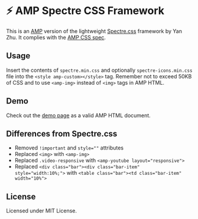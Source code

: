 # ⚡ AMP Spectre CSS Framework

This is an [AMP](https://www.ampproject.org) version of the lightweight [Spectre.css](https://picturepan2.github.io/spectre/) framework by Yan Zhu. It complies with the [AMP CSS spec](https://www.ampproject.org/docs/design/responsive/style_pages).

## Usage

Insert the contents of `spectre.min.css` and optionally `spectre-icons.min.css` file into the `<style amp-custom></style>` tag. Remember not to exceed 50KB of CSS and to use `<amp-img>` instead of `<img>` tags in AMP HTML.

## Demo

Check out the [demo page](https://niutech.github.io/amp-spectre/) as a valid AMP HTML document.

## Differences from Spectre.css

 - Removed `!important` and `style=""` attributes
 - Replaced `<img>` with `<amp-img>`
 - Replaced `.video-responsive` with `<amp-youtube layout="responsive">`
 - Replaced `<div class="bar"><div class="bar-item" style="width:10%;">` with `<table class="bar"><td class="bar-item" width="10%">`

## License

Licensed under MIT License.
